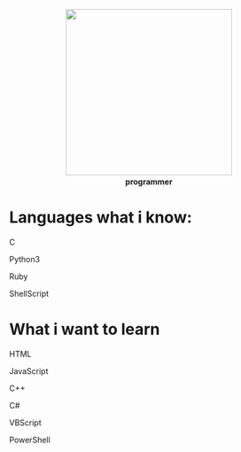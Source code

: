 <div id="header" align="center">
  <img src="https://media0.giphy.com/media/v1.Y2lkPTc5MGI3NjExZ2swcG9mY3Y3Mnd1Z3RpbmZkbDZ6bjlvamdsbXFlcGl5Y2ozazZqbiZlcD12MV9pbnRlcm5hbF9naWZfYnlfaWQmY3Q9Zw/u2pmTWUi0MXjyrMaVj/giphy.webp" width="300"/>
  <b><br>programmer</br></b>
</div>

# Languages what i know: 

C

Python3

Ruby

ShellScript

# What i want to learn

HTML

JavaScript

C++

C#

VBScript

PowerShell




